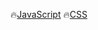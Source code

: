 :fire:[JavaScript](https://github.com/swordboyASS/Front-end/tree/master/JavaScript)
:fire:[CSS](https://github.com/swordboyASS/Front-end/tree/master/CSS3)
